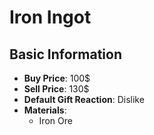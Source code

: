 # Iron Ingot

## Basic Information

- **Buy Price**: 100$
- **Sell Price**: 130$
- **Default Gift Reaction**: Dislike
- **Materials**:
  - Iron Ore
